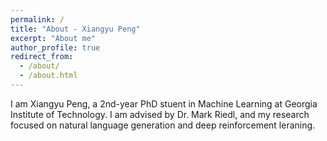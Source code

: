 ```yaml
---
permalink: /
title: "About - Xiangyu Peng"
excerpt: "About me"
author_profile: true
redirect_from: 
  - /about/
  - /about.html
---
```


I am Xiangyu Peng, a 2nd-year PhD stuent in Machine Learning at Georgia Institute of Technology. I am advised by Dr. Mark Riedl, and my research focused on natural language generation and deep reinforcement leraning.
